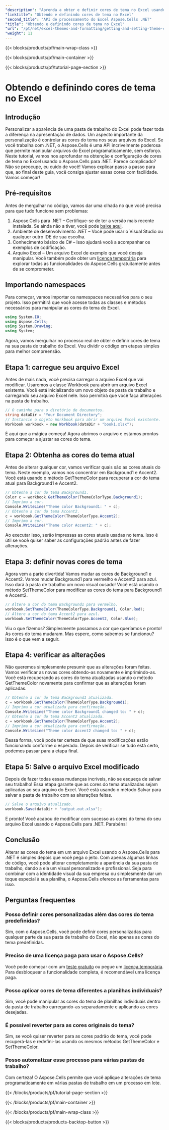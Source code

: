 ```yaml
---
"description": "Aprenda a obter e definir cores de tema no Excel usando o Aspose.Cells para .NET com este tutorial fácil de seguir. Guia passo a passo completo e exemplos de código incluídos."
"linktitle": "Obtendo e definindo cores de tema no Excel"
"second_title": "API de processamento do Excel Aspose.Cells .NET"
"title": "Obtendo e definindo cores de tema no Excel"
"url": "/pt/net/excel-themes-and-formatting/getting-and-setting-theme-colors/"
"weight": 11
---
```


{{< blocks/products/pf/main-wrap-class >}}

{{< blocks/products/pf/main-container >}}

{{< blocks/products/pf/tutorial-page-section >}}

# Obtendo e definindo cores de tema no Excel

## Introdução
Personalizar a aparência de uma pasta de trabalho do Excel pode fazer toda a diferença na apresentação de dados. Um aspecto importante da personalização é controlar as cores do tema nos seus arquivos do Excel. Se você trabalha com .NET, o Aspose.Cells é uma API incrivelmente poderosa que permite manipular arquivos do Excel programaticamente, sem esforço. Neste tutorial, vamos nos aprofundar na obtenção e configuração de cores de tema no Excel usando o Aspose.Cells para .NET.
Parece complicado? Não se preocupe, eu cuido de você! Vamos explicar passo a passo para que, ao final deste guia, você consiga ajustar essas cores com facilidade. Vamos começar!
## Pré-requisitos
Antes de mergulhar no código, vamos dar uma olhada no que você precisa para que tudo funcione sem problemas:
1. Aspose.Cells para .NET – Certifique-se de ter a versão mais recente instalada. Se ainda não a tiver, você pode [baixe aqui](https://releases.aspose.com/cells/net/).
2. Ambiente de desenvolvimento .NET – Você pode usar o Visual Studio ou qualquer outro IDE de sua escolha.
3. Conhecimento básico de C# – Isso ajudará você a acompanhar os exemplos de codificação.
4. Arquivo Excel – Um arquivo Excel de exemplo que você deseja manipular.
Você também pode obter um [licença temporária](https://purchase.aspose.com/temporary-license/) para explorar todas as funcionalidades do Aspose.Cells gratuitamente antes de se comprometer.
## Importando namespaces
Para começar, vamos importar os namespaces necessários para o seu projeto. Isso permitirá que você acesse todas as classes e métodos necessários para manipular as cores do tema do Excel.
```csharp
using System.IO;
using Aspose.Cells;
using System.Drawing;
using System;
```
Agora, vamos mergulhar no processo real de obter e definir cores de tema na sua pasta de trabalho do Excel. Vou dividir o código em etapas simples para melhor compreensão.
## Etapa 1: carregue seu arquivo Excel
Antes de mais nada, você precisa carregar o arquivo Excel que vai modificar. Usaremos a classe Workbook para abrir um arquivo Excel existente.
Você está inicializando um novo objeto de pasta de trabalho e carregando seu arquivo Excel nele. Isso permitirá que você faça alterações na pasta de trabalho.
```csharp
// O caminho para o diretório de documentos.
string dataDir = "Your Document Directory";
// Instancie o objeto Workbook para abrir um arquivo Excel existente.
Workbook workbook = new Workbook(dataDir + "book1.xlsx");
```
É aqui que a mágica começa! Agora abrimos o arquivo e estamos prontos para começar a ajustar as cores do tema.
## Etapa 2: Obtenha as cores do tema atual
Antes de alterar qualquer cor, vamos verificar quais são as cores atuais do tema. Neste exemplo, vamos nos concentrar em Background1 e Accent2.
Você está usando o método GetThemeColor para recuperar a cor do tema atual para Background1 e Accent2.
```csharp
// Obtenha a cor do tema Background1.
Color c = workbook.GetThemeColor(ThemeColorType.Background1);
// Imprima a cor.
Console.WriteLine("Theme color Background1: " + c);
// Obtenha a cor do tema Accent2.
c = workbook.GetThemeColor(ThemeColorType.Accent2);
// Imprima a cor.
Console.WriteLine("Theme color Accent2: " + c);
```
Ao executar isso, serão impressas as cores atuais usadas no tema. Isso é útil se você quiser saber as configurações padrão antes de fazer alterações.
## Etapa 3: definir novas cores de tema
Agora vem a parte divertida! Vamos mudar as cores de Background1 e Accent2. Vamos mudar Background1 para vermelho e Accent2 para azul. Isso dará à pasta de trabalho um novo visual ousado!
Você está usando o método SetThemeColor para modificar as cores do tema para Background1 e Accent2.
```csharp
// Altere a cor do tema Background1 para vermelho.
workbook.SetThemeColor(ThemeColorType.Background1, Color.Red);
// Altere a cor do tema Accent2 para azul.
workbook.SetThemeColor(ThemeColorType.Accent2, Color.Blue);
```
Viu o que fizemos? Simplesmente passamos a cor que queríamos e pronto! As cores do tema mudaram. Mas espere, como sabemos se funcionou? Isso é o que vem a seguir.
## Etapa 4: verificar as alterações
Não queremos simplesmente presumir que as alterações foram feitas. Vamos verificar as novas cores obtendo-as novamente e imprimindo-as.
Você está recuperando as cores do tema atualizadas usando o método GetThemeColor novamente para confirmar que as alterações foram aplicadas.
```csharp
// Obtenha a cor do tema Background1 atualizada.
c = workbook.GetThemeColor(ThemeColorType.Background1);
// Imprima a cor atualizada para confirmação.
Console.WriteLine("Theme color Background1 changed to: " + c);
// Obtenha a cor do tema Accent2 atualizada.
c = workbook.GetThemeColor(ThemeColorType.Accent2);
// Imprima a cor atualizada para confirmação.
Console.WriteLine("Theme color Accent2 changed to: " + c);
```
Dessa forma, você pode ter certeza de que suas modificações estão funcionando conforme o esperado. Depois de verificar se tudo está certo, podemos passar para a etapa final.
## Etapa 5: Salve o arquivo Excel modificado
Depois de fazer todas essas mudanças incríveis, não se esqueça de salvar seu trabalho! Essa etapa garante que as cores do tema atualizadas sejam aplicadas ao seu arquivo do Excel.
Você está usando o método Salvar para salvar a pasta de trabalho com as alterações feitas.
```csharp
// Salve o arquivo atualizado.
workbook.Save(dataDir + "output.out.xlsx");
```
E pronto! Você acabou de modificar com sucesso as cores do tema do seu arquivo Excel usando o Aspose.Cells para .NET. Parabéns!
## Conclusão
Alterar as cores do tema em um arquivo Excel usando o Aspose.Cells para .NET é simples depois que você pega o jeito. Com apenas algumas linhas de código, você pode alterar completamente a aparência da sua pasta de trabalho, dando a ela um visual personalizado e profissional. Seja para combinar com a identidade visual da sua empresa ou simplesmente dar um toque especial à sua planilha, o Aspose.Cells oferece as ferramentas para isso.
## Perguntas frequentes
### Posso definir cores personalizadas além das cores do tema predefinidas?
Sim, com o Aspose.Cells, você pode definir cores personalizadas para qualquer parte da sua pasta de trabalho do Excel, não apenas as cores do tema predefinidas.
### Preciso de uma licença paga para usar o Aspose.Cells?
Você pode começar com um [teste gratuito](https://releases.aspose.com/) ou pegue um [licença temporária](https://purchase.aspose.com/temporary-license/). Para desbloquear a funcionalidade completa, é recomendável uma licença paga.
### Posso aplicar cores de tema diferentes a planilhas individuais?
Sim, você pode manipular as cores do tema de planilhas individuais dentro da pasta de trabalho carregando-as separadamente e aplicando as cores desejadas.
### É possível reverter para as cores originais do tema?
Sim, se você quiser reverter para as cores padrão do tema, você pode recuperá-las e redefini-las usando os mesmos métodos GetThemeColor e SetThemeColor.
### Posso automatizar esse processo para várias pastas de trabalho?
Com certeza! O Aspose.Cells permite que você aplique alterações de tema programaticamente em várias pastas de trabalho em um processo em lote.

{{< /blocks/products/pf/tutorial-page-section >}}

{{< /blocks/products/pf/main-container >}}

{{< /blocks/products/pf/main-wrap-class >}}

{{< blocks/products/products-backtop-button >}}